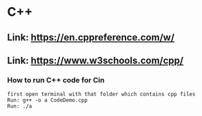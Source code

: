 # C++
## Link: https://en.cppreference.com/w/
## Link: https://www.w3schools.com/cpp/

### How to run C++ code for Cin
```
first open terminal with that folder which contains cpp files
Run: g++ -o a CodeDemo.cpp
Run: ./a
```
